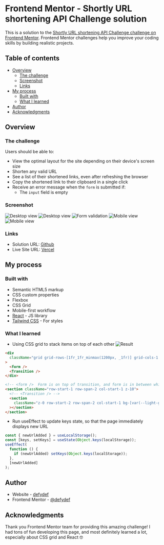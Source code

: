 # Frontend Mentor - Shortly URL shortening API Challenge solution

This is a solution to the [Shortly URL shortening API Challenge challenge on Frontend Mentor](https://www.frontendmentor.io/challenges/url-shortening-api-landing-page-2ce3ob-G). Frontend Mentor challenges help you improve your coding skills by building realistic projects.

## Table of contents

- [Overview](#overview)
  - [The challenge](#the-challenge)
  - [Screenshot](#screenshot)
  - [Links](#links)
- [My process](#my-process)
  - [Built with](#built-with)
  - [What I learned](#what-i-learned)
- [Author](#author)
- [Acknowledgments](#acknowledgments)

## Overview

### The challenge

Users should be able to:

- View the optimal layout for the site depending on their device's screen size
- Shorten any valid URL
- See a list of their shortened links, even after refreshing the browser
- Copy the shortened link to their clipboard in a single click
- Receive an error message when the `form` is submitted if:
  - The `input` field is empty

### Screenshot

![Desktop view](./public/screenshot/desktop%20view.png)
![Desktop view](./public/screenshot/desktop%20view%202.png)
![Form validation](./public/screenshot/form%20validation.png)
![Mobile view](./public/screenshot/mobile%20view.png)
![Mobile view](./public/screenshot/mobile%20view%202.png)

### Links

- Solution URL: [Github](https://github.com/defydef/url-shortening-landingpage)
- Live Site URL: [Vercel](https://url-shortening-landingpage.vercel.app/)

## My process

### Built with

- Semantic HTML5 markup
- CSS custom properties
- Flexbox
- CSS Grid
- Mobile-first workflow
- [React](https://react.dev/) - JS library
- [Tailwind CSS](https://tailwindcss.com/) - For styles

### What I learned

- Using CSS grid to stack items on top of each other
  ![Result](./public//screenshot/Form%20-%20Transition%20stacking.png)

```html
<div
  className="grid grid-rows-[1fr_1fr_minmax(1200px, _1fr)] grid-cols-1 pt-24"
>
  <form />
  <Transition />
</div>

<!-- <form />  Form is on top of transition, and form is in between white and light grey background-->
<section className="row-start-1 row-span-2 col-start-1 z-10">
  <!-- <Transition /> -->
  <section
    className="z-0 row-start-2 row-span-2 col-start-1 bg-[var(--light-grey)] "
  ></section>
</section>
```

- Run useEffect to update keys state, so that the page immediately displays new URL

```js
const { newUrlAdded } = useLocalStorage();
const [keys, setKeys] = useState(Object.keys(localStorage));
useEffect(
  function () {
    if (newUrlAdded) setKeys(Object.keys(localStorage));
  },
  [newUrlAdded]
);
```

## Author

- Website - [defydef](https://github.com/defydef)
- Frontend Mentor - [@defydef](https://www.frontendmentor.io/profile/defydef)

## Acknowledgments

Thank you Frontend Mentor team for providing this amazing challenge! I had tons of fun developing this page, and most definitely learned a lot, especially about CSS grid and React 🤓
